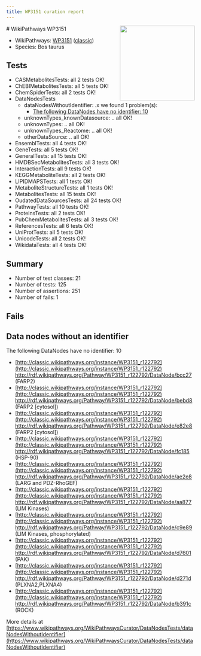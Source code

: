 ```yaml
---
title: WP3151 curation report
---
```


<img style="float: right; width: 200px" src="https://upload.wikimedia.org/wikipedia/commons/thumb/8/83/Wplogo_with_text_500.png/640px-Wplogo_with_text_500.png" />
# WikiPathways WP3151

* WikiPathways: [WP3151](https://wikipathways.org/pathways/WP3151) ([classic](https://classic.wikipathways.org/instance/WP3151))
* Species: Bos taurus
## Tests
* CASMetabolitesTests: all 2 tests OK!
* ChEBIMetabolitesTests: all 5 tests OK!
* ChemSpiderTests: all 2 tests OK!
* DataNodesTests
    * dataNodesWithoutIdentifier: .x we found 1 problem(s):
        * [The following DataNodes have no identifier: 10](#8792c490)
    * unknownTypes_knownDatasource: .. all OK!
    * unknownTypes: .. all OK!
    * unknownTypes_Reactome: .. all OK!
    * otherDataSource: .. all OK!
* EnsemblTests: all 4 tests OK!
* GeneTests: all 5 tests OK!
* GeneralTests: all 15 tests OK!
* HMDBSecMetabolitesTests: all 3 tests OK!
* InteractionTests: all 9 tests OK!
* KEGGMetaboliteTests: all 2 tests OK!
* LIPIDMAPSTests: all 1 tests OK!
* MetaboliteStructureTests: all 1 tests OK!
* MetabolitesTests: all 15 tests OK!
* OudatedDataSourcesTests: all 24 tests OK!
* PathwayTests: all 10 tests OK!
* ProteinsTests: all 2 tests OK!
* PubChemMetabolitesTests: all 3 tests OK!
* ReferencesTests: all 6 tests OK!
* UniProtTests: all 5 tests OK!
* UnicodeTests: all 2 tests OK!
* WikidataTests: all 4 tests OK!


## Summary

* Number of test classes: 21
* Number of tests: 125
* Number of assertions: 251
* Number of fails: 1

## Fails

<a name="8792c490" />

## Data nodes without an identifier

The following DataNodes have no identifier: 10

* [http://classic.wikipathways.org/instance/WP3151_r122792](http://classic.wikipathways.org/instance/WP3151_r122792) http://rdf.wikipathways.org/Pathway/WP3151_r122792/DataNode/bcc27 (FARP2)
* [http://classic.wikipathways.org/instance/WP3151_r122792](http://classic.wikipathways.org/instance/WP3151_r122792) http://rdf.wikipathways.org/Pathway/WP3151_r122792/DataNode/bebd8 (FARP2 [cytosol])
* [http://classic.wikipathways.org/instance/WP3151_r122792](http://classic.wikipathways.org/instance/WP3151_r122792) http://rdf.wikipathways.org/Pathway/WP3151_r122792/DataNode/e82e8 (FARP2 [cytosol])
* [http://classic.wikipathways.org/instance/WP3151_r122792](http://classic.wikipathways.org/instance/WP3151_r122792) http://rdf.wikipathways.org/Pathway/WP3151_r122792/DataNode/fc185 (HSP-90)
* [http://classic.wikipathways.org/instance/WP3151_r122792](http://classic.wikipathways.org/instance/WP3151_r122792) http://rdf.wikipathways.org/Pathway/WP3151_r122792/DataNode/ae2e8 (LARG and PDZ-RhoGEF)
* [http://classic.wikipathways.org/instance/WP3151_r122792](http://classic.wikipathways.org/instance/WP3151_r122792) http://rdf.wikipathways.org/Pathway/WP3151_r122792/DataNode/aa877 (LIM Kinases)
* [http://classic.wikipathways.org/instance/WP3151_r122792](http://classic.wikipathways.org/instance/WP3151_r122792) http://rdf.wikipathways.org/Pathway/WP3151_r122792/DataNode/c9e89 (LIM Kinases,
phosphorylated)
* [http://classic.wikipathways.org/instance/WP3151_r122792](http://classic.wikipathways.org/instance/WP3151_r122792) http://rdf.wikipathways.org/Pathway/WP3151_r122792/DataNode/d7601 (PAK)
* [http://classic.wikipathways.org/instance/WP3151_r122792](http://classic.wikipathways.org/instance/WP3151_r122792) http://rdf.wikipathways.org/Pathway/WP3151_r122792/DataNode/d271d (PLXNA2,PLXNA4)
* [http://classic.wikipathways.org/instance/WP3151_r122792](http://classic.wikipathways.org/instance/WP3151_r122792) http://rdf.wikipathways.org/Pathway/WP3151_r122792/DataNode/b391c (ROCK)


More details at [https://www.wikipathways.org/WikiPathwaysCurator/DataNodesTests/dataNodesWithoutIdentifier](https://www.wikipathways.org/WikiPathwaysCurator/DataNodesTests/dataNodesWithoutIdentifier)


